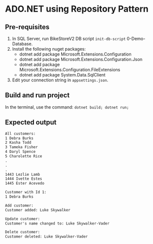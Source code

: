 # ADO.NET using Repository Pattern

## Pre-requisites

1. In SQL Server, run BikeStoreV2 DB script `init-db-script` 0-Demo-Database.
2. Install the following nuget packages:
    - dotnet add package Microsoft.Extensions.Configuration
    - dotnet add package Microsoft.Extensions.Configuration.Json
    - dotnet add package Microsoft.Extensions.Configuration.FileExtensions
    - dotnet add package System.Data.SqlClient
3. Edit your connection string in `appsettings.json`.

## Build and run project

In the terminal, use the command:  `dotnet build; dotnet run;`

## Expected output

```txt
All customers:
1 Debra Burks
2 Kasha Todd
3 Tameka Fisher
4 Daryl Spence
5 Charolette Rice
.
.
.
1443 Lezlie Lamb
1444 Ivette Estes
1445 Ester Acevedo

Customer with Id 1:
1 Debra Burks

Add customer:
Customer added: Luke Skywalker

Update customer:
Customer's name changed to: Luke Skywalker-Vader

Delete customer:
Customer deleted: Luke Skywalker-Vader
```
